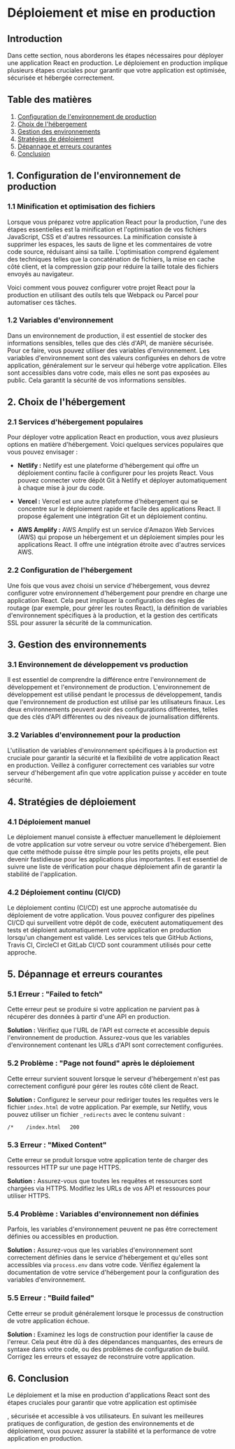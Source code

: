 # Déploiement et mise en production

## Introduction

Dans cette section, nous aborderons les étapes nécessaires pour déployer une application React en production. Le déploiement en production implique plusieurs étapes cruciales pour garantir que votre application est optimisée, sécurisée et hébergée correctement.

## Table des matières

1. [Configuration de l'environnement de production](#configuration-de-l-environnement-de-production)
2. [Choix de l'hébergement](#choix-de-l-hébergement)
3. [Gestion des environnements](#gestion-des-environnements)
4. [Stratégies de déploiement](#stratégies-de-déploiement)
5. [Dépannage et erreurs courantes](#dépannage-et-erreurs-courantes)
6. [Conclusion](#conclusion)

## 1. Configuration de l'environnement de production

### 1.1 Minification et optimisation des fichiers

Lorsque vous préparez votre application React pour la production, l'une des étapes essentielles est la minification et l'optimisation de vos fichiers JavaScript, CSS et d'autres ressources. La minification consiste à supprimer les espaces, les sauts de ligne et les commentaires de votre code source, réduisant ainsi sa taille. L'optimisation comprend également des techniques telles que la concaténation de fichiers, la mise en cache côté client, et la compression gzip pour réduire la taille totale des fichiers envoyés au navigateur.

Voici comment vous pouvez configurer votre projet React pour la production en utilisant des outils tels que Webpack ou Parcel pour automatiser ces tâches.

### 1.2 Variables d'environnement

Dans un environnement de production, il est essentiel de stocker des informations sensibles, telles que des clés d'API, de manière sécurisée. Pour ce faire, vous pouvez utiliser des variables d'environnement. Les variables d'environnement sont des valeurs configurées en dehors de votre application, généralement sur le serveur qui héberge votre application. Elles sont accessibles dans votre code, mais elles ne sont pas exposées au public. Cela garantit la sécurité de vos informations sensibles.

## 2. Choix de l'hébergement

### 2.1 Services d'hébergement populaires

Pour déployer votre application React en production, vous avez plusieurs options en matière d'hébergement. Voici quelques services populaires que vous pouvez envisager :

- **Netlify :** Netlify est une plateforme d'hébergement qui offre un déploiement continu facile à configurer pour les projets React. Vous pouvez connecter votre dépôt Git à Netlify et déployer automatiquement à chaque mise à jour du code.

- **Vercel :** Vercel est une autre plateforme d'hébergement qui se concentre sur le déploiement rapide et facile des applications React. Il propose également une intégration Git et un déploiement continu.

- **AWS Amplify :** AWS Amplify est un service d'Amazon Web Services (AWS) qui propose un hébergement et un déploiement simples pour les applications React. Il offre une intégration étroite avec d'autres services AWS.

### 2.2 Configuration de l'hébergement

Une fois que vous avez choisi un service d'hébergement, vous devrez configurer votre environnement d'hébergement pour prendre en charge une application React. Cela peut impliquer la configuration des règles de routage (par exemple, pour gérer les routes React), la définition de variables d'environnement spécifiques à la production, et la gestion des certificats SSL pour assurer la sécurité de la communication.

## 3. Gestion des environnements

### 3.1 Environnement de développement vs production

Il est essentiel de comprendre la différence entre l'environnement de développement et l'environnement de production. L'environnement de développement est utilisé pendant le processus de développement, tandis que l'environnement de production est utilisé par les utilisateurs finaux. Les deux environnements peuvent avoir des configurations différentes, telles que des clés d'API différentes ou des niveaux de journalisation différents.

### 3.2 Variables d'environnement pour la production

L'utilisation de variables d'environnement spécifiques à la production est cruciale pour garantir la sécurité et la flexibilité de votre application React en production. Veillez à configurer correctement ces variables sur votre serveur d'hébergement afin que votre application puisse y accéder en toute sécurité.

## 4. Stratégies de déploiement

### 4.1 Déploiement manuel

Le déploiement manuel consiste à effectuer manuellement le déploiement de votre application sur votre serveur ou votre service d'hébergement. Bien que cette méthode puisse être simple pour les petits projets, elle peut devenir fastidieuse pour les applications plus importantes. Il est essentiel de suivre une liste de vérification pour chaque déploiement afin de garantir la stabilité de l'application.

### 4.2 Déploiement continu (CI/CD)

Le déploiement continu (CI/CD) est une approche automatisée du déploiement de votre application. Vous pouvez configurer des pipelines CI/CD qui surveillent votre dépôt de code, exécutent automatiquement des tests et déploient automatiquement votre application en production lorsqu'un changement est validé. Les services tels que GitHub Actions, Travis CI, CircleCI et GitLab CI/CD sont couramment utilisés pour cette approche.

## 5. Dépannage et erreurs courantes

### 5.1 Erreur : "Failed to fetch"

Cette erreur peut se produire si votre application ne parvient pas à récupérer des données à partir d'une API en production.

**Solution :** Vérifiez que l'URL de l'API est correcte et accessible depuis l'environnement de production. Assurez-vous que les variables d'environnement contenant les URLs d'API sont correctement configurées.

### 5.2 Problème : "Page not found" après le déploiement

Cette erreur survient souvent lorsque le serveur d'hébergement n'est pas correctement configuré pour gérer les routes côté client de React.

**Solution :** Configurez le serveur pour rediriger toutes les requêtes vers le fichier `index.html` de votre application. Par exemple, sur Netlify, vous pouvez utiliser un fichier `_redirects` avec le contenu suivant :
```
/*    /index.html   200
```

### 5.3 Erreur : "Mixed Content"

Cette erreur se produit lorsque votre application tente de charger des ressources HTTP sur une page HTTPS.

**Solution :** Assurez-vous que toutes les requêtes et ressources sont chargées via HTTPS. Modifiez les URLs de vos API et ressources pour utiliser HTTPS.

### 5.4 Problème : Variables d'environnement non définies

Parfois, les variables d'environnement peuvent ne pas être correctement définies ou accessibles en production.

**Solution :** Assurez-vous que les variables d'environnement sont correctement définies dans le service d'hébergement et qu'elles sont accessibles via `process.env` dans votre code. Vérifiez également la documentation de votre service d'hébergement pour la configuration des variables d'environnement.

### 5.5 Erreur : "Build failed"

Cette erreur se produit généralement lorsque le processus de construction de votre application échoue.

**Solution :** Examinez les logs de construction pour identifier la cause de l'erreur. Cela peut être dû à des dépendances manquantes, des erreurs de syntaxe dans votre code, ou des problèmes de configuration de build. Corrigez les erreurs et essayez de reconstruire votre application.

## 6. Conclusion

Le déploiement et la mise en production d'applications React sont des étapes cruciales pour garantir que votre application est optimisée

, sécurisée et accessible à vos utilisateurs. En suivant les meilleures pratiques de configuration, de gestion des environnements et de déploiement, vous pouvez assurer la stabilité et la performance de votre application en production.
